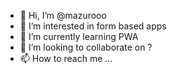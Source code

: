 - 👋 Hi, I’m @mazurooo
- 👀 I’m interested in form based apps
- 🌱 I’m currently learning PWA
- 💞️ I’m looking to collaborate on ?
- 📫 How to reach me ...

<!---
mazurooo/mazurooo is a ✨ special ✨ repository because its `README.md` (this file) appears on your GitHub profile.
You can click the Preview link to take a look at your changes.
--->
